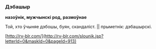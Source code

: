 ### Дэбашыр
**назоўнік, мужчынскі род, размоўнае**

Той, хто ўчыняе дэбошы, буян, скандаліст. || прыметнік: дэбашырскі.

<a rel="author">[http://rv-blr.com/](http://rv-blr.com/slounik.jsp?letterId=0&maskId=0&pageId=913)</a>
